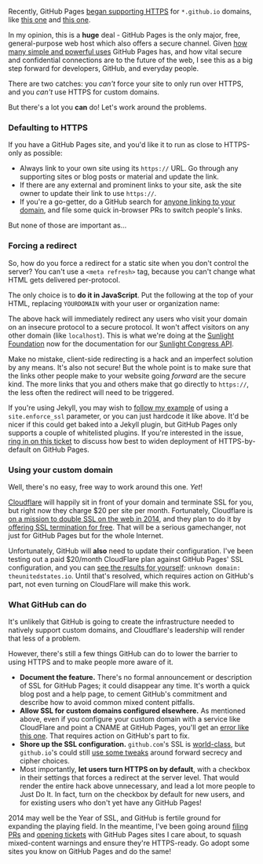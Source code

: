 Recently, GitHub Pages [began supporting HTTPS](https://twitter.com/benbalter/status/444555263195217920) for `*.github.io` domains, like [this one](https://cfpb.github.io/) and [this one](https://sunlightlabs.github.io/congress/). 

In my opinion, this is a **huge** deal - GitHub Pages is the only major, free, general-purpose web host which also offers a secure channel. Given [how many simple and powerful uses](https://konklone.com/post/the-power-and-potential-of-github-pages) GitHub Pages has, and how vital secure and confidential connections are to the future of the web, I see this as a big step forward for developers, GitHub, and everyday people.

There are two catches: you *can't* force your site to only run over HTTPS, and you *can't* use HTTPS for custom domains.

But there's a lot you **can** do! Let's work around the problems.

### Defaulting to HTTPS

If you have a GitHub Pages site, and you'd like it to run as close to HTTPS-only as possible:

* Always link to your own site using its `https://` URL. Go through any supporting sites or blog posts or material and update the link.
* If there are any external and prominent links to your site, ask the site owner to update their link to use `https://`.
* If you're a go-getter, do a GitHub search for [anyone linking to your domain](https://github.com/search?q=%22sunlightlabs.github.io%22&ref=cmdform&type=Code), and file some quick in-browser PRs to switch people's links.

But none of those are important as...

### Forcing a redirect

So, how do you force a redirect for a static site when you don't control the server? You can't use a `<meta refresh>` tag, because you can't change what HTML gets delivered per-protocol.

The only choice is to **do it in JavaScript**. Put the following at the top of your HTML, replacing `YOURDOMAIN` with your user or organization name:

<script src="https://gist.github.com/konklone/9968713.js"></script>

The above hack will immediately redirect any users who visit your domain on an insecure protocol to a secure protocol. It won't affect visitors on any other domain (like `localhost`). This is what we're doing at the [Sunlight Foundation](https://sunlightfoundation.com) now for the documentation for our [Sunlight Congress API](https://sunlightlabs.github.io/congress/).

Make no mistake, client-side redirecting is a hack and an imperfect solution by any means. It's also not secure! But the whole point is to make sure that the links other people make to your website going *forward* are the secure kind. The more links that you and others make that go directly to `https://`, the less often the redirect will need to be triggered.

If you're using Jekyll, you may wish to [follow my example](https://github.com/sunlightlabs/congress/commit/6426761a671d46df6fc5d2526bdaf506c39d789c) of using a `site.enforce_ssl` parameter, or you can just hardcode it like above. It'd be nicer if this could get baked into a Jekyll plugin, but GitHub Pages only supports a couple of whitelisted plugins. If you're interested in the issue, [ring in on this ticket](https://github.com/jekyll/jekyll-redirect-from/issues/18#issuecomment-37875647) to discuss how best to widen deployment of HTTPS-by-default on GitHub Pages.

### Using your custom domain

Well, there's no easy, free way to work around this one. _Yet_! 

[Cloudflare](https://www.cloudflare.com/) will happily sit in front of your domain and terminate SSL for you, but right now they charge $20 per site per month. Fortunately, Cloudflare is [on a mission to double SSL on the web in 2014](http://www.theverge.com/2013/12/17/5217800/cloudflare-pledges-to-double-ssl-usage-on-the-web-in-2014), and they plan to do it by [offering SSL termination for free](https://twitter.com/CloudFlare/status/450390445365800961). That will be a serious gamechanger, not just for GitHub Pages but for the whole Internet.

Unfortunately, GitHub will **also** need to update their configuration. I've been testing out a paid $20/month CloudFlare plan against GitHub Pages' SSL configuration, and you can [see the results for yourself](https://theunitedstates.io/): `unknown domain: theunitedstates.io`. Until that's resolved, which requires action on GitHub's part, not even turning on CloudFlare will make this work.

### What GitHub can do

It's unlikely that GitHub is going to create the infrastructure needed to natively support custom domains, and Cloudflare's leadership will render that less of a problem. 

However, there's still a few things GitHub can do to lower the barrier to using HTTPS and to make people more aware of it.

* **Document the feature.** There's no formal announcement or description of SSL for GitHub Pages; it could disappear any time. It's worth a quick blog post and a help page, to cement GitHub's commitment and describe how to avoid common mixed content pitfalls.
* **Allow SSL for custom domains configured elsewhere.** As mentioned above, even if you configure your custom domain with a service like CloudFlare and point a CNAME at GitHub Pages, you'll get an [error like this one](https://theunitedstates.io). That requires action on GitHub's part to fix.
* **Shore up the SSL configuration.** `github.com`'s SSL is [world-class](https://www.ssllabs.com/ssltest/analyze.html?d=github.com&s=192.30.252.128&hideResults=on), but `github.io`'s could still [use some tweaks](https://www.ssllabs.com/ssltest/analyze.html?d=sunlightlabs.github.io) around forward secrecy and cipher choices.
* Most importantly, **let users turn HTTPS on by default**, with a checkbox in their settings that forces a redirect at the server level. That would render the entire hack above unnecessary, and lead a lot more people to Just Do It. In fact, turn on the checkbox by default for new users, and for existing users who don't yet have any GitHub Pages!

2014 may well be the Year of SSL, and GitHub is fertile ground for expanding the playing field. In the meantime, I've been going around [filing PRs](https://github.com/project-open-data/project-open-data.github.io/pull/295) and [opening tickets](https://github.com/cfpb/cfpb.github.io/issues/22) with GitHub Pages sites I care about, to squash mixed-content warnings and ensure they're HTTPS-ready. Go adopt some sites you know on GitHub Pages and do the same!